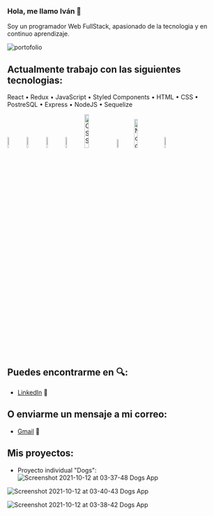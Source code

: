 ### Hola, me llamo Iván :wave:
  Soy un programador Web FullStack, apasionado de la tecnologia y en continuo aprendizaje.
  
![portofolio](http://www.thatzblog.com/wp-content/uploads/2019/03/for-blog-3.gif)

## Actualmente trabajo con las siguientes tecnologias: 
<p>React • Redux • JavaScript •  Styled Components • HTML •  CSS • PostreSQL • Express • NodeJS • Sequelize </p>

<div diplay="flex">
<img width="8%" alt="React" src="https://user-images.githubusercontent.com/82492849/127186826-fa23931b-dca7-46db-b33d-4caf6afd984c.png" />
<img width="8%" alt="Redux" src="https://user-images.githubusercontent.com/82492849/127186837-dd9080f1-f335-4c9e-a330-041332a4905a.png" />
<img width="8%" alt="JavaScript" src="https://user-images.githubusercontent.com/82492849/127186839-fded5ee4-3581-419d-aeab-9b4883453980.png" />
<img width="8%" alt="HTML" src="https://upload.wikimedia.org/wikipedia/commons/thumb/6/61/HTML5_logo_and_wordmark.svg/230px-HTML5_logo_and_wordmark.svg.png" />
<img width="14%" alt="CSS" src="http://1000marcas.net/wp-content/uploads/2021/02/CSS-Logo.png" />
<img width="7%" alt="postgreSQL" src="https://user-images.githubusercontent.com/82492849/127188901-1886ca46-c80f-4d3f-8f94-48c57f94369d.png" />
<img width="13%" alt="Node Express" src="https://miro.medium.com/max/365/1*Jr3NFSKTfQWRUyjblBSKeg.png" />
<img width="8%" alt="Sequelize" src="https://user-images.githubusercontent.com/82492849/127190950-c9023b24-1d27-4502-9c39-b84915a667ae.png" />
</div>
  

## Puedes encontrarme en :mag::
- [LinkedIn](https://www.linkedin.com/in/ivanbelasich/) :briefcase:

## O enviarme un mensaje a mi correo:
- [Gmail](mailto:ivanbelasich@gmail.com) 📧

## Mis proyectos:
- Proyecto individual "Dogs":
![Screenshot 2021-10-12 at 03-37-48 Dogs App](https://user-images.githubusercontent.com/70997096/136904754-c64fdadc-16b9-4441-96ab-ee10b0dd4c32.png)

![Screenshot 2021-10-12 at 03-40-43 Dogs App](https://user-images.githubusercontent.com/70997096/136904869-dc6dade5-2ee8-4f8b-950d-43c0a01efaa7.png)

![Screenshot 2021-10-12 at 03-38-42 Dogs App](https://user-images.githubusercontent.com/70997096/136904792-f3e7f750-cf14-43b3-a318-eb1ddd839d21.png)




